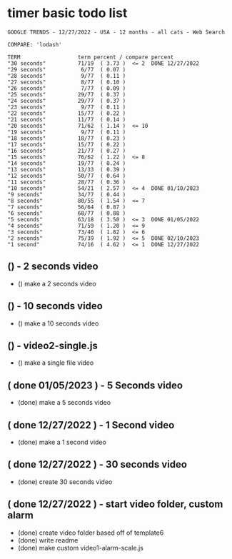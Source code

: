 # timer basic todo list

```
GOOGLE TRENDS - 12/27/2022 - USA - 12 months - all cats - Web Search
 
COMPARE: 'lodash'
 
TERM                  term percent / compare percent
"30 seconds"          71/19  ( 3.73 )  <= 2  DONE 12/27/2022
"29 seconds"           6/77  ( 0.07 )
"28 seconds"           9/77  ( 0.11 )
"27 seconds"           8/77  ( 0.10 )
"26 seconds"           7/77  ( 0.09 )
"25 seconds"          29/77  ( 0.37 )
"24 seconds"          29/77  ( 0.37 )
"23 seconds"           9/77  ( 0.11 )
"22 seconds"          15/77  ( 0.22 )
"21 seconds"          11/77  ( 0.14 )
"20 seconds"          71/62  ( 1.14 )  <= 10 
"19 seconds"           9/77  ( 0.11 )
"18 seconds"          18/77  ( 0.23 )
"17 seconds"          15/77  ( 0.22 )
"16 seconds"          21/77  ( 0.27 )
"15 seconds"          76/62  ( 1.22 )  <= 8  
"14 seconds"          19/77  ( 0.24 )
"13 seconds"          13/33  ( 0.39 )
"12 seconds"          50/77  ( 0.64 )
"11 seconds"          28/77  ( 0.36 )
"10 seconds"          54/21  ( 2.57 )  <= 4  DONE 01/10/2023
"9 seconds"           34/77  ( 0.44 )
"8 seconds"           80/55  ( 1.54 )  <= 7  
"7 seconds"           56/64  ( 0.87 )
"6 seconds"           68/77  ( 0.88 )
"5 seconds"           63/18  ( 3.50 )  <= 3  DONE 01/05/2022
"4 seconds"           71/59  ( 1.20 )  <= 9  
"3 seconds"           73/40  ( 1.82 )  <= 6  
"2 seconds"           75/39  ( 1.92 )  <= 5  DONE 02/10/2023
"1 second"            74/16  ( 4.62 )  <= 1  DONE 12/27/2022
```

## () - 2 seconds video
* () make a 2 seconds video

## () - 10 seconds video
* () make a 10 seconds video

## () - video2-single.js
* () make a single file video

## ( done 01/05/2023 ) - 5 Seconds video
* (done) make a 5 seconds video

## ( done 12/27/2022 ) - 1 Second video
* (done) make a 1 second video

## ( done 12/27/2022 ) - 30 seconds video
* (done) create 30 seconds video

## ( done 12/27/2022 ) - start video folder, custom alarm
* (done) create video folder based off of template6
* (done) write readme
* (done) make custom video1-alarm-scale.js
